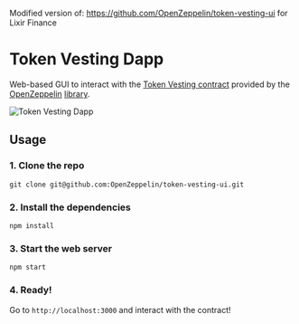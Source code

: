 Modified version of: https://github.com/OpenZeppelin/token-vesting-ui for Lixir Finance

# Token Vesting Dapp

Web-based GUI to interact with the [Token Vesting contract](https://github.com/OpenZeppelin/zeppelin-solidity/blob/master/contracts/token/TokenVesting.sol) provided by the [OpenZeppelin](https://openzeppelin.org) [library](https://github.com/OpenZeppelin/zeppelin-solidity).

![Token Vesting Dapp](https://github.com/OpenZeppelin/token-vesting-ui/blob/master/example.png)

## Usage

### 1. Clone the repo
```
git clone git@github.com:OpenZeppelin/token-vesting-ui.git
```

### 2. Install the dependencies
```
npm install
```

### 3. Start the web server
```
npm start
```

### 4. Ready!
Go to `http://localhost:3000` and interact with the contract!
